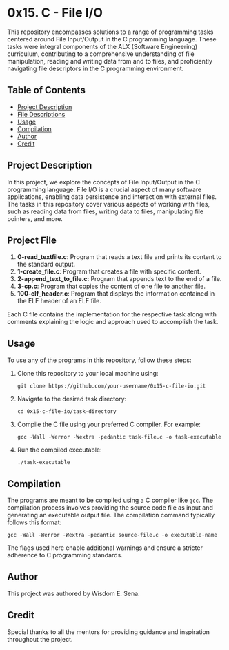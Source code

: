 # 0x15. C - File I/O

This repository encompasses solutions to a range of programming tasks centered around File Input/Output in the C programming language. These tasks were integral components of the ALX (Software Engineering) curriculum, contributing to a comprehensive understanding of file manipulation, reading and writing data from and to files, and proficiently navigating file descriptors in the C programming environment.

## Table of Contents

- [Project Description](#project-description)
- [File Descriptions](#file-descriptions)
- [Usage](#usage)
- [Compilation](#compilation)
- [Author](#author)
- [Credit](#credit)

## Project Description

In this project, we explore the concepts of File Input/Output in the C programming language. File I/O is a crucial aspect of many software applications, enabling data persistence and interaction with external files. The tasks in this repository cover various aspects of working with files, such as reading data from files, writing data to files, manipulating file pointers, and more.

## Project File

1. **0-read_textfile.c**: Program that reads a text file and prints its content to the standard output.
2. **1-create_file.c**: Program that creates a file with specific content.
3. **2-append_text_to_file.c**: Program that appends text to the end of a file.
4. **3-cp.c**: Program that copies the content of one file to another file.
5. **100-elf_header.c**: Program that displays the information contained in the ELF header of an ELF file.

Each C file contains the implementation for the respective task along with comments explaining the logic and approach used to accomplish the task.

## Usage

To use any of the programs in this repository, follow these steps:

1. Clone this repository to your local machine using:
   ```
   git clone https://github.com/your-username/0x15-c-file-io.git
   ```

2. Navigate to the desired task directory:
   ```
   cd 0x15-c-file-io/task-directory
   ```

3. Compile the C file using your preferred C compiler. For example:
   ```
   gcc -Wall -Werror -Wextra -pedantic task-file.c -o task-executable
   ```

4. Run the compiled executable:
   ```
   ./task-executable
   ```

## Compilation

The programs are meant to be compiled using a C compiler like `gcc`. The compilation process involves providing the source code file as input and generating an executable output file. The compilation command typically follows this format:

```
gcc -Wall -Werror -Wextra -pedantic source-file.c -o executable-name
```

The flags used here enable additional warnings and ensure a stricter adherence to C programming standards.

## Author

This project was authored by Wisdom E. Sena.

## Credit

Special thanks to all the mentors for providing guidance and inspiration throughout the project.
